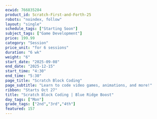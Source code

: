 ```yaml
---
ecwid: 766835284
product_id: Scratch-First-and-Forth-25
robots: "noindex, follow"
layout: "single"
schedule_tags: ["Starting Soon"]
subject_tags: ["Game Development"]
price: 199.99
category: "Session"
price_unit: "for 6 sessions"
duration: "6 wk"
weight: "6"
start_date: "2025-09-08"
end_date: "2025-12-15"
start_time: "4:30"
end_time: "5:30"
page_title: "Scratch Block Coding"
page_subtitle: "Learn to code video games, animations, and more!"
ribbon: "Starts Oct 27"
title: "Scratch Block Coding | Blue Ridge Boost"
day_tags: ["Mon"]
grade_tags: ["2nd","3rd","4th"]
featured: 157
---
```

